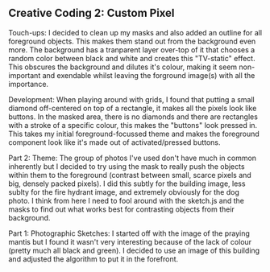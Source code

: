 ## Creative Coding 2: Custom Pixel

Touch-ups:
I decided to clean up my masks and also added an outline for all foreground objects. This makes them stand out from the background even more. The background has a tranparent layer over-top of it that chooses a random color between black and white and creates this "TV-static" effect. This obscures the background and dilutes it's colour, making it seem non-important and exendable whilst leaving the forground image(s) with all the importance.

Development:
When playing around with grids, I found that putting a small diamond off-centered on top of a rectangle, it makes all the pixels look like buttons. In the masked area, there is no diamonds and there are rectangles with a stroke of a specific colour, this makes the "buttons" look pressed in. This takes my initial foreground-focussed theme and makes the foreground component look like it's made out of activated/pressed buttons.

Part 2: Theme:
The group of photos I've used don't have much in common inherently but I decided to try using the mask to really push the objects within them to the foreground (contrast between small, scarce pixels and big, densely packed pixels). I did this subtly for the building image, less sublty for the fire hydrant image, and extremely obviously for the dog photo. I think from here I need to fool around with the sketch.js and the masks to find out what works best for contrasting objects from their background.

Part 1: Photographic Sketches:
I started off with the image of the praying mantis but I found it wasn't very interesting because of the lack of colour (pretty much all black and green). I decided to use an image of this building and adjusted the algorithm to put it in the forefront.
